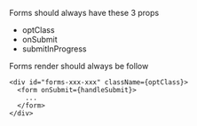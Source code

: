 Forms should always have these 3 props
- optClass
- onSubmit
- submitInProgress

Forms render should always be follow
```
<div id="forms-xxx-xxx" className={optClass}>
  <form onSubmit={handleSubmit}>
    ...
  </form>
</div>
```